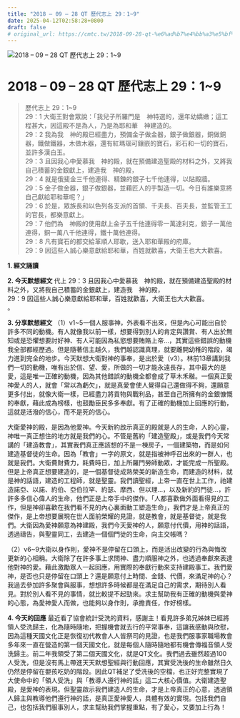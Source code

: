 ```yaml
---
title: "2018 – 09 – 28 QT 歷代志上 29：1~9"
date: 2025-04-12T02:58:28+0800
draft: false
# original_url: https://cmtc.tw/2018-09-28-qt-%e6%ad%b7%e4%bb%a3%e5%bf%97%e4%b8%8a-29%ef%bc%9a19
---
```


![2018 – 09 – 28 QT 歷代志上 29：1\~9](/images/qt.jpg   "2018 – 09 – 28 QT 歷代志上 29：1\~9")

# 2018 – 09 – 28 QT 歷代志上 29：1\~9

> 歷代志上 29：1\~9  
> 29：1 大衛王對會眾說：「我兒子所羅門是　神特選的，還年幼嬌嫩；這工程甚大，因這殿不是為人，乃是為耶和華　神建造的。  
> 29：2 我為我　神的殿已經盡力，預備金子做金器，銀子做銀器，銅做銅器，鐵做鐵器，木做木器，還有紅瑪瑙可鑲嵌的寶石，彩石和一切的寶石，並許多漢白玉。  
> 29：3 且因我心中愛慕我　神的殿，就在預備建造聖殿的材料之外，又將我自己積蓄的金銀獻上，建造我　神的殿，  
> 29：4 就是俄斐金三千他連得、精鍊的銀子七千他連得，以貼殿牆。  
> 29：5 金子做金器，銀子做銀器，並藉匠人的手製造一切。今日有誰樂意將自己獻給耶和華呢？」  
> 29：6 於是，眾族長和以色列各支派的首領、千夫長、百夫長，並監管王工的官長，都樂意獻上。  
> 29：7 他們為　神殿的使用獻上金子五千他連得零一萬達利克，銀子一萬他連得，銅一萬八千他連得，鐵十萬他連得。  
> 29：8 凡有寶石的都交給革順人耶歇，送入耶和華殿的府庫。  
> 29：9 因這些人誠心樂意獻給耶和華，百姓就歡喜，大衛王也大大歡喜。

**1. 經文誦讀**

**2.  今天默想經文**
代上 29：3 且因我心中愛慕我　神的殿，就在預備建造聖殿的材料之外，又將我自己積蓄的金銀獻上，建造我　神的殿，  
29：9 因這些人誠心樂意獻給耶和華，百姓就歡喜，大衛王也大大歡喜。  
。

**3. 分享默想經文**
（1）v1\~5一個人服事神，外表看不出來，但是內心可能出自於許多不同的動機。有人就像我以前一樣，想要得到別人的肯定與讚賞、有人出於無知或是恐懼想要討好神、有人可能因為私慾想要賄賂上帝…，其實這些錯誤的動機我全部都經歷過。但是隨著信主越久，我們越認識真理，就要離開幼稚的階段，竭力進到完全的地步。今天默想大衛對神的事奉，是出於愛（v3）。林前13章講到我們一切的動機，唯有出於信、望、愛，所做的一切才能永遠長存，其中最大的是愛，這是唯一正確的動機，因為其他錯誤的動機全都會成了草木禾稭。一個真正愛神愛人的人，就會「常以為虧欠」，就是真愛會使人覺得自己還做得不夠，還願意更多付出，就像大衛一樣，已經盡力將貢物與戰利品，甚至自己所擁有的金銀慷慨的奉獻，藉此成為榜樣，也鼓勵臣民多多奉獻。有了正確的動機加上回應的行動，這就是活潑的信心，而不是死的信心。

大衛愛神的殿，是因為他愛神。今天新約啟示真正的殿就是人的生命，人的心靈，神唯一真正想住的地方就是我們的心。不管是舊約「建造聖殿」，或是我們今天常講的「建造教會」，其實我們真正應該想的不是一棟房子，一個建築物，而是如何建造基督徒的生命。因為「教會」一字的原文，就是指被神呼召出來的一群人，也就是我們。大衛費財費力，耗費時日，加上所羅門勞師動眾，才能完成一所聖殿。但是上帝真正想要建造的，是一個基督徒成熟榮美的新造生命，而建造的材料，就是神的話語，建造的工程師，就是聖靈。我們讀聖經，上帝一直在世上工作，祂建造諾亞、以諾、約伯、亞伯拉罕、約瑟、摩西、但以理…，以及新約的門徒…，許許多多信心偉人的生命，他們正是上帝手中的傑作。「人都喜歡做外面看得見的工作，但是神卻喜歡在我們看不見的內心裏面動工塑造生命」，我們才是上帝真正的傑作，是上帝想要展現在世人面前榮耀的見證，就是教會，就是基督徒，就是我們。大衛因為愛神願意為神建殿，我們今天愛神的人，願意付代價，用神的話語，透過禱告，與聖靈同工，去建造一個個門徒的生命，向主交帳嗎？

（2）v6\~9大衛以身作則，愛神不是停留在口頭上，而是活出改變的行為與悔改更新的心相稱。大衛除了在許多事上求問神、盡力順服神之外，也透過奉獻來表達他對神的愛。藉此激勵眾人一起回應，用實際的奉獻行動來支持建殿事工。我們愛神，是否也只是停留在口頭上？還是願意付上時間、金錢、代價，來滿足神的心？我過去參加許多聚會與服事，想想許多時候都是在滿足自己的需求，期待別人看見。對於別人看不見的事情，就比較提不起勁來。求主幫助我有正確的動機與愛神的心態，為愛神愛人而做，也能夠以身作則，承擔責任，作好榜樣。

**4. 今天的回應**
最近看了協會統計受洗的資料，感謝主！看見許多弟兄姊妹已經將領人受洗歸主，化為隨時隨地，把握機會就去行的平常事奉，這讓我感動與欣慰，因為這種天國文化正是恢復初代教會人人皆祭司的見證，也是我們服事家職場教會多年來一直在營造的第一個天國文化，就是每個人隨時隨地都有機會傳福音領人受洗歸主。前二年我領受了第二個天國文化，就是QT文化。我們過去雖然超過100人受洗，但是沒有馬上帶進天天默想聖經與行動回應，其實受洗後的生命雖然日久仍然是停留在嬰孩吃奶的階段。因此QT補足了受洗後的空檔，也正好完整實現了大使命中的「領人受洗」與「教導人遵行神的話」這二大核心價值。大衛建造聖殿，是愛神的表現。但聖靈啟示我們建造人的生命，才是上帝真正的心意，透過領人歸主與教導他們遵行神的話，是真正愛神愛人，具體有效的實現。包括我們自己，也包括我們服事別人，求主幫助我們掌握重點，有了愛心，又要加上行為！
